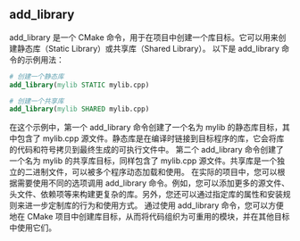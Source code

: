 ## add_library
add_library 是一个 CMake 命令，用于在项目中创建一个库目标。它可以用来创建静态库（Static Library）或共享库（Shared Library）。
以下是 add_library 命令的示例用法：
```CMake
# 创建一个静态库
add_library(mylib STATIC mylib.cpp)

# 创建一个共享库
add_library(mylib SHARED mylib.cpp)
```
在这个示例中，第一个 add_library 命令创建了一个名为 mylib 的静态库目标，其中包含了 mylib.cpp 源文件。静态库是在编译时链接到目标程序的库，它会将库的代码和符号拷贝到最终生成的可执行文件中。
第二个 add_library 命令创建了一个名为 mylib 的共享库目标，同样包含了 mylib.cpp 源文件。共享库是一个独立的二进制文件，可以被多个程序动态加载和使用。
在实际的项目中，您可以根据需要使用不同的选项调用 add_library 命令。例如，您可以添加更多的源文件、头文件、依赖项等来构建更复杂的库。另外，您还可以通过指定库的属性和安装规则来进一步定制库的行为和使用方式。
通过使用 add_library 命令，您可以方便地在 CMake 项目中创建库目标，从而将代码组织为可重用的模块，并在其他目标中使用它们。

